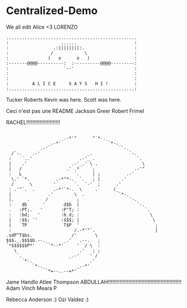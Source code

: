 # Centralized-Demo
We all edit
Alice <3
LORENZO


    ..................................................
    :                    ......                      :
    :                 .:||||||||:.                   :
    :                /            \                  :
    :               (   o      o   )                 :
    :-------@@@@----------:  :----------@@@@---------:
    :                     `--'                       :
    :                                                :
    :                                                :
    :         A L I C E     S A Y S   H I !          :
    :................................................:

Tucker Roberts
Kevin was here.
Scott was here.


Ceci n'est pas une README
Jackson Greer
Robert Frimel


RACHEL!!!!!!!!!!!!!!!!!!!!!!!

```

                     _.-*'"      "`*-._                   
                _.-*'                  `*-._              
             .-'                            `-.           
  /`-.    .-'                  _.              `-.        
 :    `..'                  .-'_ .                `.      
 |    .'                 .-'_.' \ .                 \     
 |   /                 .' .*     ;               .-'"     
 :   L                    `.     | ;          .-'         
  \.' `*.          .-*"*-.  `.   ; |        .'            
  /      \        '       `.  `-'  ;      .'              
 : .'"`.  .       .-*'`*-.  \     .      (_               
 |              .'        \  .             `*-.           
 |.     .      /           ;                   `-.        
 :    db      '       d$b  |                      `-.     
 .   :PT;.   '       :P"T; :                         `.   
 :   :bd;   '        :b_d; :                           \  
 |   :$$; `'         :$$$; |                            \ 
 |    TP              T$P  '                             ;
 :                        /.-*'"`.                       |
.sdP^T$bs.               /'       \                       
$$$._.$$$$b.--._      _.'   .--.   ;                      
`*$$$$$$P*'     `*--*'     '  / \  :                      
   \                        .'   ; ;               
    `.                  _.-'    ' /                       
      `*-.                      .'                        
          `*-._            _.-*'                          
               `*=--..--=*'
```
















Jame Handlo
Atlee Thompson
ABDULLAH!!!!!!!!!!!!!!!!!!!!!!!!!!!!!!!!!!!!!!!!!!!!!!!!!!
Adam Vinch
Meara P

Rebecca Anderson :)
Ozi Valdez :)
